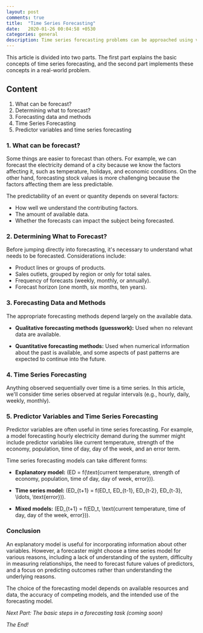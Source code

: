 ```yaml
---
layout: post
comments: true
title:  "Time Series Forecasting"
date:   2020-01-26 00:04:58 +0530
categories: general
description: Time series forecasting problems can be approached using various methods, including statistical and machine learning methods. This article focuses primarily on machine learning. Statistical methods may be covered in upcoming articles.
---
```



This article is divided into two parts. The first part explains the basic concepts of time series forecasting, and the second part implements these concepts in a real-world problem.

## Content

1. What can be forecast?
2. Determining what to forecast?
3. Forecasting data and methods
4. Time Series Forecasting
5. Predictor variables and time series forecasting

### 1. What can be forecast?

Some things are easier to forecast than others. For example, we can forecast the electricity demand of a city because we know the factors affecting it, such as temperature, holidays, and economic conditions. On the other hand, forecasting stock values is more challenging because the factors affecting them are less predictable.

The predictability of an event or quantity depends on several factors:
- How well we understand the contributing factors.
- The amount of available data.
- Whether the forecasts can impact the subject being forecasted.

### 2. Determining What to Forecast?

Before jumping directly into forecasting, it's necessary to understand what needs to be forecasted. Considerations include:
- Product lines or groups of products.
- Sales outlets, grouped by region or only for total sales.
- Frequency of forecasts (weekly, monthly, or annually).
- Forecast horizon (one month, six months, ten years).

### 3. Forecasting Data and Methods

The appropriate forecasting methods depend largely on the available data.

- **Qualitative forecasting methods (guesswork):** Used when no relevant data are available.
  
- **Quantitative forecasting methods:** Used when numerical information about the past is available, and some aspects of past patterns are expected to continue into the future.

### 4. Time Series Forecasting

Anything observed sequentially over time is a time series. In this article, we'll consider time series observed at regular intervals (e.g., hourly, daily, weekly, monthly).

### 5. Predictor Variables and Time Series Forecasting

Predictor variables are often useful in time series forecasting. For example, a model forecasting hourly electricity demand during the summer might include predictor variables like current temperature, strength of the economy, population, time of day, day of the week, and an error term.

Time series forecasting models can take different forms:
- **Explanatory model:** \(ED = f(\text{current temperature, strength of economy, population, time of day, day of week, error})\).
  
- **Time series model:** \(ED_{t+1} = f(ED_t, ED_{t-1}, ED_{t-2}, ED_{t-3}, \ldots, \text{error})\).
  
- **Mixed models:** \(ED_{t+1} = f(ED_t, \text{current temperature, time of day, day of the week, error})\).

### Conclusion

An explanatory model is useful for incorporating information about other variables. However, a forecaster might choose a time series model for various reasons, including a lack of understanding of the system, difficulty in measuring relationships, the need to forecast future values of predictors, and a focus on predicting outcomes rather than understanding the underlying reasons.

The choice of the forecasting model depends on available resources and data, the accuracy of competing models, and the intended use of the forecasting model.

*Next Part: The basic steps in a forecasting task (coming soon)*

*The End!*


